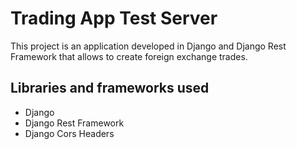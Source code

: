 # Trading App Test Server

This project is an application developed in Django and Django Rest Framework that allows to create foreign exchange trades.

## Libraries and frameworks used

* Django
* Django Rest Framework
* Django Cors Headers
